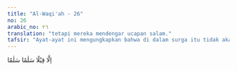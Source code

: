 ```yaml
---
title: "Al-Waqi'ah - 26"
no: 26
arabic_no: ٢٦
translation: "tetapi mereka mendengar ucapan salam."
tafsir: "Ayat-ayat ini mengungkapkan bahwa di dalam surga itu tidak akan terdengar kata-kata sia-sia, yang memuakkan, yang tidak layak diucapkan oleh orang baik-baik yang mempunyai akhlak tinggi dan mempunyai perasaan yang halus, terlebih kata-kata yang menimbulkan dosa. Di sana akan terdengar ucapan-ucapan salam dan kata-kata yang baik, yang enak didengar telinga. Demikian di ayat lain Allah berfirman: \n\nDoa mereka di dalamnya ialah, \"Subhanakallahumma\" (Mahasuci Engkau, ya Tuhan kami), dan salam penghormatan mereka ialah, \"Salam\" (salam sejahtera). Dan penutup doa mereka ialah, \"Alhamdu lillahi Rabbil 'alamin\" (segala puji bagi Allah Tuhan seluruh alam). (Yunus/10: 10)"
---
```


اِلَّا قِيْلًا سَلٰمًا سَلٰمًا 
